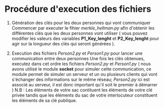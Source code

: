 # Procédure d'execution des fichiers


1. Génération des clés pour les deux personnes qui vont communiquer
    Commencer par executer le fihier _merkle\_hellman.py_ afin d'obtenir les différentes clés que les deux personnes vont utiliser ( vous pouvez modifier les valeurs des variables **P1_Key_lenght** et **P2_Key_lenght** pour agir sur la longueur des clés qui seront générées ).

2. Execution des fichiers _Person2.py_ et _Person1.py_ pour lancer une communication entre deux personnes
    Une fois les clés obtenues, executez dans cet ordre les fichiers _Person2.py_ et _Person1.py_ ( nous avons utilisé le module **socket** pour simuler cette communication, ce module permet de simuler un serveur et un ou plusieurs clients qui vont s'échanger des informations sur le même réseau; _Person2.py_ ici est associé au serveur, il est donc important qu'il soit le premier à démarrer )
    N.B : Les éléments de votre sac contituent les éléments de votre clé privée tandis que les éléments du sac de votre interlocuteur constituent les éléments de sa clé publique.
